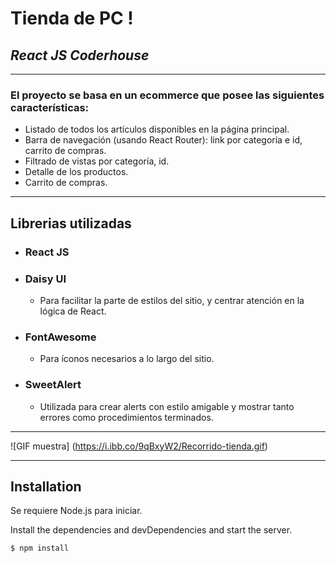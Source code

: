 # Tienda de PC !
## _React JS Coderhouse_
___
### El proyecto se basa en un ecommerce que posee las siguientes características:

- Listado de todos los artículos disponibles en la página principal.
- Barra de navegación (usando React Router): link por categoría e id, carrito de compras.
- Filtrado de vistas por categoría, id.
- Detalle de los productos.
- Carrito de compras.

___
## Librerias utilizadas
- ### React JS
- ### Daisy UI
    - Para facilitar la parte de estilos del sitio, y centrar atención en la lógica de React.   
- ### FontAwesome
    - Para íconos necesarios a lo largo del sitio.
- ### SweetAlert
    - Utilizada para crear alerts con estilo amigable y mostrar tanto errores como procedimientos terminados.

___
![GIF muestra] (https://i.ibb.co/9qBxyW2/Recorrido-tienda.gif)

___
## Installation
Se requiere Node.js para iniciar.

Install the dependencies and devDependencies and start the server.

```
$ npm install
```
